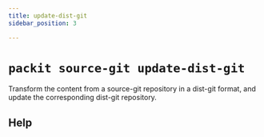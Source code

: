 ```yaml
---
title: update-dist-git
sidebar_position: 3

---
```


# `packit source-git update-dist-git`

Transform the content from a source-git repository in a dist-git format, and
update the corresponding dist-git repository.

## Help



